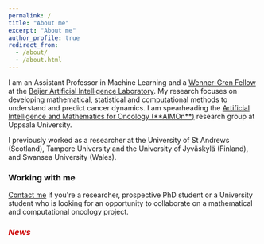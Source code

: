 ```yaml
---
permalink: /
title: "About me"
excerpt: "About me"
author_profile: true
redirect_from: 
  - /about/
  - /about.html
---
```


<p>
I am an Assistant Professor in Machine Learning and a 
<a href="https://www.swgc.org/">Wenner-Gren Fellow</a>  
at the 
<a href="https://beijerstiftelsen.se/en/partners/the-beijer-laboratory-ai-research">Beijer Artificial Intelligence Laboratory</a>. 
My research focuses on developing mathematical, statistical and computational methods to understand and predict cancer dynamics. 
I am spearheading the 
<a href="https://sarahamis.github.io/group/">Artificial Intelligence and Mathematics for Oncology (**AIMOn**)</a> 
research group at Uppsala University. 
</p>

<p>
I previously worked as a researcher at the University of St Andrews (Scotland), Tampere University and the University of Jyväskylä (Finland), and Swansea University (Wales). 
</p>

### Working with me

<a href="https://sarahamis.github.io/contact/">Contact me</a> 
if you're a researcher, prospective PhD student or a University student who is looking for an opportunity to collaborate on a mathematical and computational oncology project. 

### <span style="color: #cc0000;">*News*</span>








 
